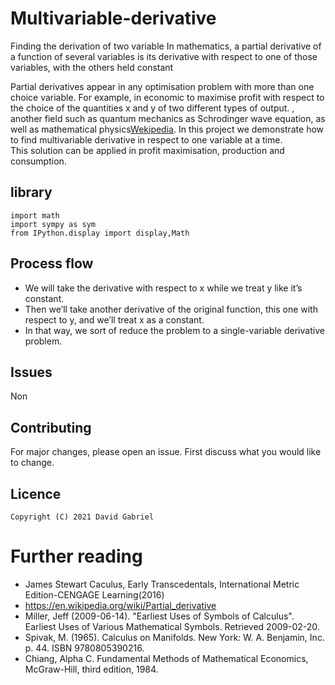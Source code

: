# Multivariable-derivative
Finding the derivation of two variable
 In mathematics, a partial derivative of a function of several variables is its derivative with respect to one of those variables, with the others held constant

 Partial derivatives appear in any optimisation problem with more than one choice variable. For example, in economic to maximise profit with respect to the choice of the quantities x and y of two different types of output.
, another field such as quantum mechanics as Schrodinger wave equation, as well as mathematical physics[Wekipedia](https://en.wikipedia.org/wiki/Partial_derivative).
In this project we demonstrate how to find multivariable derivative in respect to one variable at a time.\
This solution can be applied in profit maximisation, production and consumption.

## **library**
```
import math
import sympy as sym
from IPython.display import display,Math
```

## **Process flow**

- We will take the derivative with respect to x while we treat y like it’s constant. 
- Then we’ll take another derivative of the original function, this one with respect to y, and we’ll treat x as a constant.
- In that way, we sort of reduce the problem to a single-variable derivative problem.


## **Issues**
Non

## **Contributing**
For major changes, please open an issue. First discuss what you would like to change.

## **Licence**
```
Copyright (C) 2021 David Gabriel
```
# **Further reading**
- James Stewart Caculus, Early Transcedentals, International Metric Edition-CENGAGE Learning(2016)
- https://en.wikipedia.org/wiki/Partial_derivative
- Miller, Jeff (2009-06-14). "Earliest Uses of Symbols of Calculus". Earliest Uses of Various Mathematical Symbols. Retrieved 2009-02-20.
- Spivak, M. (1965). Calculus on Manifolds. New York: W. A. Benjamin, Inc. p. 44. ISBN 9780805390216.
- Chiang, Alpha C. Fundamental Methods of Mathematical Economics, McGraw-Hill, third edition, 1984.



